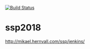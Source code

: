 [![Build Status](http://mikael.hernvall.com/ssp/jenkins/job/ssp2018/badge/icon)](http://mikael.hernvall.com/ssp/jenkins/job/ssp2018/)
# ssp2018

http://mikael.hernvall.com/ssp/jenkins/

